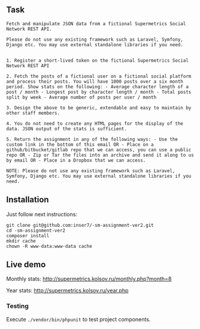 ## Task

```
Fetch and manipulate JSON data from a fictional Supermetrics Social Network REST API.

Please do not use any existing framework such as Laravel, Symfony, Django etc. You may use external standalone libraries if you need. 


1. Register a short-lived token on the fictional Supermetrics Social Network REST API
 
2. Fetch the posts of a fictional user on a fictional social platform and process their posts. You will have 1000 posts over a six month period. Show stats on the following: - Average character length of a post / month - Longest post by character length / month - Total posts split by week - Average number of posts per user / month
 
3. Design the above to be generic, extendable and easy to maintain by other staff members.
 
4. You do not need to create any HTML pages for the display of the data. JSON output of the stats is sufficient.
 
5. Return the assignment in any of the following ways: - Use the custom link in the bottom of this email OR - Place on a github/bitbucket/gitlab repo that we can access, you can use a public repo OR - Zip or Tar the files into an archive and send it along to us by email OR - Place in a Dropbox that we can access.

NOTE: Please do not use any existing framework such as Laravel, Symfony, Django etc. You may use external standalone libraries if you need. 

```


## Installation

Just follow next instructions:

```
git clone git@github.com:inser7/-sm-assignment-ver2.git
cd -sm-assignment-ver2
composer install
mkdir cache
chown -R www-data:www-data cache

```


## Live demo

Monthly stats:  http://supermetrics.kolsov.ru/monthly.php?month=8

Year stats:  http://supermetrics.kolsov.ru/year.php

### Testing

Execute `./vendor/bin/phpunit` to test project components.

